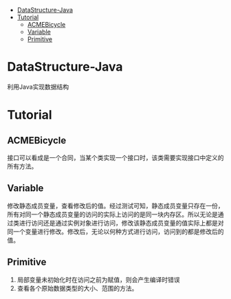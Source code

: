 <!-- TOC -->
- [DataStructure-Java](#datastructure-java)
- [Tutorial](#tutorial)
    - [ACMEBicycle](#acmebicycle)
    - [Variable](#variable)
    - [Primitive](#primitive)
<!-- /TOC -->
# DataStructure-Java
利用Java实现数据结构

# Tutorial
## ACMEBicycle
接口可以看成是一个合同，当某个类实现一个接口时，该类需要实现接口中定义的所有方法。
## Variable
修改静态成员变量，查看修改后的值。经过测试可知，静态成员变量只存在一份，所有对同一个静态成员变量的访问的实际上访问的是同一块内存区。所以无论是通过类进行访问还是通过实例对象进行访问，修改该静态成员变量的值实际上都是对同一个变量进行修改。修改后，无论以何种方式进行访问，访问到的都是修改后的值。
## Primitive
1. 局部变量未初始化时在访问之前为赋值，则会产生编译时错误
2. 查看各个原始数据类型的大小、范围的方法。
